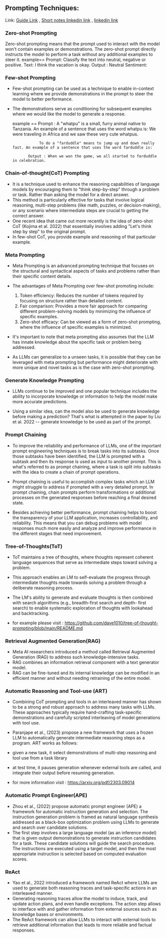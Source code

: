 ## Prompting Techniques: 
Link: 
[Guide Link](https://www.promptingguide.ai/techniques/zeroshot) , 
[Short notes linkedin link](https://www.linkedin.com/pulse/prompt-engineering-techniques-deepak-devassykutty-l9kfc?utm_source=share&utm_medium=member_ios&utm_campaign=share_via) ,
[linkedin link](https://www.linkedin.com/pulse/ai-prompt-engineering-react-framework-rany-elhousieny-phd%E1%B4%AC%E1%B4%AE%E1%B4%B0-ofhlc/)
### Zero-shot Prompting

  Zero-shot prompting means that the prompt used to interact with the model won't contain examples or demonstrations. The zero-shot prompt directly instructs the model to perform a task without any additional examples to steer it.
  example== Prompt:  Classify the text into neutral, negative or positive. 
                      Text: I think the vacation is okay.                          Output : Neutral
                      Sentiment:

### Few-shot Prompting

  - Few-shot prompting can be used as a technique to enable in-context learning where we provide demonstrations in the prompt to steer       the model to better performance. 
  - The demonstrations serve as conditioning for subsequent examples where we would like the model to generate a response.

    example == Prompt : A "whatpu" is a small, furry animal native to Tanzania. An example of a sentence that uses the word whatpu is:
                        We were traveling in Africa and we saw these very cute whatpus.
 
                    To do a "farduddle" means to jump up and down really fast. An example of a sentence that uses the word farduddle is:

               Output : When we won the game, we all started to farduddle in celebration.


### Chain-of-thought(CoT) Prompting

  - It is a technique used to enhance the reasoning capabilities of language models by encouraging them to "think step-by-step" through a problem or task. Rather than asking the model for a direct answer.
  - This method is particularly effective for tasks that involve logical reasoning, multi-step problems (like math, puzzles, or decision-making), or any scenario where intermediate steps are crucial to getting the correct answer.
  - One recent idea that came out more recently is the idea of zero-shot CoT (Kojima et al. 2022) that essentially involves adding "Let's think step by step" to the original prompt.
  - In few-shot CoT, you provide example and reasoning of that particular example.

### Meta Prompting

  - Meta Prompting is an advanced prompting technique that focuses on the structural and syntactical aspects of tasks and problems           rather than their specific content details.
  - The advantages of Meta Prompting over few-shot promoting include:
      1. Token efficiency: Reduces the number of tokens required by focusing on structure rather than detailed content.
      2. Fair comparison: Provides a more fair approach for comparing different problem-solving models by minimizing the influence of             specific examples.
      3. Zero-shot efficacy: Can be viewed as a form of zero-shot prompting, where the influence of specific examples is minimized.
   
  - It's important to note that meta prompting also assumes that the LLM has innate knowledge about the specific task or problem being       addressed.
  - As LLMs can generalize to a unseen tasks, it is possible that they can be leveraged with meta prompting but performance might             deteriorate with more unique and novel tasks as is the case with zero-shot prompting.

### Generate Knowledge Prompting

  - LLMs continue to be improved and one popular technique includes the ability to incorporate knowledge or information to help the          model make more accurate predictions.

  - Using a similar idea, can the model also be used to generate knowledge before making a prediction? That's what is attempted in the       paper by Liu et al. 2022 -- generate knowledge to be used as part of the prompt.

### Prompt Chaining

  - To improve the reliability and performance of LLMs, one of the important prompt engineering techniques is to break tasks into its        subtasks. Once those subtasks have been identified, the LLM is prompted with a subtask and then its response is used as input to         another prompt. This is what's referred to as prompt chaining, where a task is split into subtasks with the idea to create a chain       of prompt operations.

  - Prompt chaining is useful to accomplish complex tasks which an LLM might struggle to address if prompted with a very detailed            prompt. In prompt chaining, chain prompts perform transformations or additional processes on the generated responses before reaching     a final desired state.

  - Besides achieving better performance, prompt chaining helps to boost the transparency of your LLM application, increases                 controllability, and reliability. This means that you can debug problems with model responses much more easily and analyze and           improve performance in the different stages that need improvement.

### Tree-of-Thoughts(ToT)

 - ToT maintains a tree of thoughts, where thoughts represent coherent language sequences that serve as intermediate steps toward 
   solving a problem.

 - This approach enables an LM to self-evaluate the progress through intermediate thoughts made towards solving a problem through a 
    deliberate reasoning process.

 - The LM's ability to generate and evaluate thoughts is then combined with search algorithms (e.g., breadth-first search and depth- 
   first search) to enable systematic exploration of thoughts with lookahead and backtracking.

 - for example please visit : https://github.com/dave1010/tree-of-thought-prompting/blob/main/README.md

### Retrieval Augmented Generation(RAG)

 - Meta AI researchers introduced a method called Retrieval Augmented Generation (RAG) to address such knowledge-intensive tasks.
 - RAG combines an information retrieval component with a text generator model.
 - RAG can be fine-tuned and its internal knowledge can be modified in an efficient manner and without needing retraining of the entire 
   model.

### Automatic Reasoning and Tool-use (ART)

  - Combining CoT prompting and tools in an interleaved manner has shown to be a strong and robust approach to address many tasks with       LLMs. These approaches typically require hand-crafting task-specific demonstrations and carefully scripted interleaving of model         generations with tool use.
  -  Paranjape et al., (2023) propose a new framework that uses a frozen LLM to automatically generate intermediate reasoning steps as a      program.
  ART works as follows:
  - given a new task, it select demonstrations of multi-step reasoning and tool use from a task library
  - at test time, it pauses generation whenever external tools are called, and integrate their output before resuming generation.

  - for more information visit : https://arxiv.org/pdf/2303.09014

### Automatic Prompt Engineer(APE)

  - Zhou et al., (2022) propose automatic prompt engineer (APE) a framework for automatic instruction generation and selection. The          instruction generation problem is framed as natural language synthesis addressed as a black-box optimization problem using LLMs to       generate and search over candidate solutions.
  - The first step involves a large language model (as an inference model) that is given output demonstrations to generate instruction       candidates for a task. These candidate solutions will guide the search procedure. The instructions are executed using a target           model, and then the most appropriate instruction is selected based on computed evaluation scores.

### ReAct

  - Yao et al., 2022 introduced a framework named ReAct where LLMs are used to generate both reasoning traces and task-specific actions      in an interleaved manner.
  - Generating reasoning traces allow the model to induce, track, and update action plans, and even handle exceptions. The action step       allows to interface with and gather information from external sources such as knowledge bases or environments.
  - The ReAct framework can allow LLMs to interact with external tools to retrieve additional information that leads to more reliable        and factual responses.
